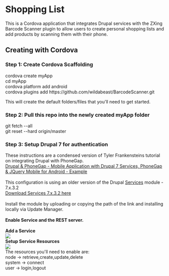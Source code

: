 <html>
<h1>Shopping List</h1>
This is a Cordova application that integrates Drupal services with the ZXing Barcode Scanner plugin to allow users to create personal shopping lists and add products by scanning them with their phone.

<h2>Creating with Cordova</h2>

<h3> Step 1: Create Cordova Scaffolding</h3>
cordova create myApp<br>
cd myApp<br>
cordova platform add android<br>
cordova plugins add https://github.com/wildabeast/BarcodeScanner.git<br>

This will create the default folders/files that you'll need to get started.<br>


<h3> Step 2: Pull this repo into the newly created myApp folder</h3>
git fetch --all<br>
git reset --hard origin/master

<h3> Step 3: Setup Drupal 7 for authentication</h3>
These instructions are a condensed version of Tyler Frankensteins tutorial on integrating Drupal with PhoneGap. <br>
<a href="http://tylerfrankenstein.com/code/android-app-with-drupal-7-services-phonegap-and-jquery-mobile">Drupal & PhoneGap - Mobile Application with Drupal 7 Services, PhoneGap & JQuery Mobile for Android - Example</a><br><br>
This configuration is using an older version of the Drupal <a href="https://www.drupal.org/project/services">Services</a> module - 7.x.3.2<br>
<a href="http://ftp.drupal.org/files/projects/services-7.x-3.2.zip">Download Services 7.x.3.2 here</a><br><br>
Install the module by uploading or copying the path of the link and installing locally via Update Manager.<br><br>
<b>Enable Service and the REST server.</b><br><br>
<b>Add a Service</b><br><img src="http://tylerfrankenstein.com/sites/default/files/styles/large/public/services-add.png?itok=-GyCkC_l"><br>
<b>Setup Service Resources</b><br><img src="http://tylerfrankenstein.com/sites/default/files/styles/large/public/services-resources.png?itok=96Dl-y4g"><br>
The resources you'll need to enable are:<br>
node -> retrieve,create,update,delete<br>
system -> connect<br>
user -> login,logout<br>



</html>

